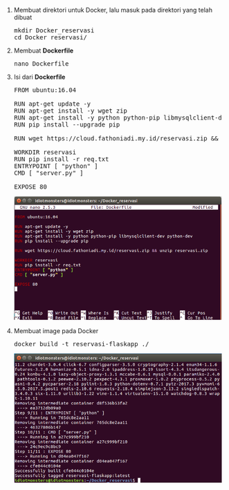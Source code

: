 1. Membuat direktori untuk Docker, lalu masuk pada direktori yang telah dibuat
    <pre>mkdir Docker_reservasi
   cd Docker_reservasi/</pre>
2. Membuat <strong>Dockerfile</strong>
    <pre>nano Dockerfile</pre>
3. Isi dari <strong>Dockerfile</strong>
    <pre>FROM ubuntu:16.04

   RUN apt-get update -y
   RUN apt-get install -y wget zip
   RUN apt-get install -y python python-pip libmysqlclient-dev python-dev
   RUN pip install --upgrade pip

   RUN wget https://cloud.fathoniadi.my.id/reservasi.zip && unzip reservasi.zip

   WORKDIR reservasi
   RUN pip install -r req.txt
   ENTRYPOINT [ "python" ]
   CMD [ "server.py" ]

   EXPOSE 80</pre>
   
   <img src="https://github.com/rahajengdwi/CLoud2018/blob/master/Docker/image/dockerfile.png">
   
4. Membuat image pada Docker
    <pre>docker build -t reservasi-flaskapp ./</pre>
    
    <img src="https://github.com/rahajengdwi/CLoud2018/blob/master/Docker/image/dockerbuild.png">
